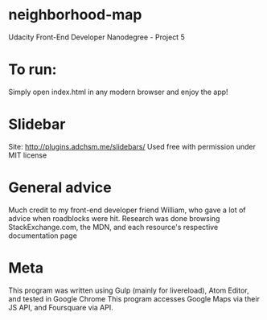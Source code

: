# neighborhood-map
Udacity Front-End Developer Nanodegree - Project 5

# To run:
Simply open index.html in any modern browser and enjoy the app!

# Slidebar
Site: http://plugins.adchsm.me/slidebars/
Used free with permission under MIT license

# General advice
Much credit to my front-end developer friend William, who gave a lot of advice when roadblocks were hit.
Research was done browsing StackExchange.com, the MDN, and each resource's respective documentation page

# Meta
This program was written using Gulp (mainly for livereload), Atom Editor, and tested in Google Chrome
This program accesses Google Maps via their JS API, and Foursquare via API.
